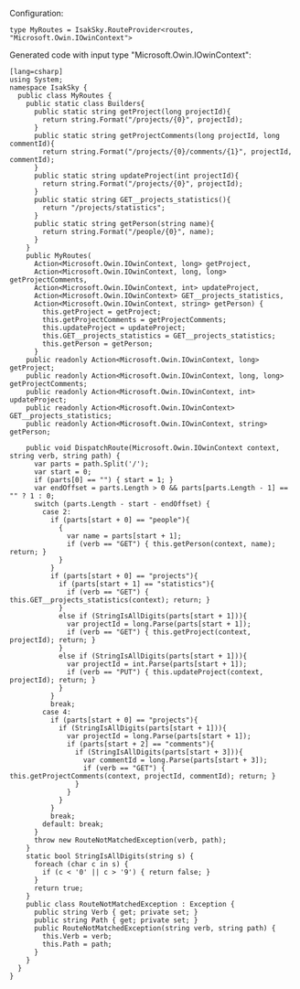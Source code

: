 Configuration:

    type MyRoutes = IsakSky.RouteProvider<routes, "Microsoft.Owin.IOwinContext">


Generated code with input type "Microsoft.Owin.IOwinContext":

    [lang=csharp]
    using System;
    namespace IsakSky {
      public class MyRoutes {
        public static class Builders{
          public static string getProject(long projectId){
            return string.Format("/projects/{0}", projectId);
          }
          public static string getProjectComments(long projectId, long commentId){
            return string.Format("/projects/{0}/comments/{1}", projectId, commentId);
          }
          public static string updateProject(int projectId){
            return string.Format("/projects/{0}", projectId);
          }
          public static string GET__projects_statistics(){
            return "/projects/statistics";
          }
          public static string getPerson(string name){
            return string.Format("/people/{0}", name);
          }
        }
        public MyRoutes(
          Action<Microsoft.Owin.IOwinContext, long> getProject,
          Action<Microsoft.Owin.IOwinContext, long, long> getProjectComments,
          Action<Microsoft.Owin.IOwinContext, int> updateProject,
          Action<Microsoft.Owin.IOwinContext> GET__projects_statistics,
          Action<Microsoft.Owin.IOwinContext, string> getPerson) {
            this.getProject = getProject;
            this.getProjectComments = getProjectComments;
            this.updateProject = updateProject;
            this.GET__projects_statistics = GET__projects_statistics;
            this.getPerson = getPerson;
          }
        public readonly Action<Microsoft.Owin.IOwinContext, long> getProject;
        public readonly Action<Microsoft.Owin.IOwinContext, long, long> getProjectComments;
        public readonly Action<Microsoft.Owin.IOwinContext, int> updateProject;
        public readonly Action<Microsoft.Owin.IOwinContext> GET__projects_statistics;
        public readonly Action<Microsoft.Owin.IOwinContext, string> getPerson;
    
        public void DispatchRoute(Microsoft.Owin.IOwinContext context, string verb, string path) {
          var parts = path.Split('/');
          var start = 0;
          if (parts[0] == "") { start = 1; }
          var endOffset = parts.Length > 0 && parts[parts.Length - 1] == "" ? 1 : 0;
          switch (parts.Length - start - endOffset) {
            case 2:
              if (parts[start + 0] == "people"){
                {
                  var name = parts[start + 1];
                  if (verb == "GET") { this.getPerson(context, name); return; }
                }
              }
              if (parts[start + 0] == "projects"){
                if (parts[start + 1] == "statistics"){
                  if (verb == "GET") { this.GET__projects_statistics(context); return; }
                }
                else if (StringIsAllDigits(parts[start + 1])){
                  var projectId = long.Parse(parts[start + 1]);
                  if (verb == "GET") { this.getProject(context, projectId); return; }
                }
                else if (StringIsAllDigits(parts[start + 1])){
                  var projectId = int.Parse(parts[start + 1]);
                  if (verb == "PUT") { this.updateProject(context, projectId); return; }
                }
              }
              break;
            case 4:
              if (parts[start + 0] == "projects"){
                if (StringIsAllDigits(parts[start + 1])){
                  var projectId = long.Parse(parts[start + 1]);
                  if (parts[start + 2] == "comments"){
                    if (StringIsAllDigits(parts[start + 3])){
                      var commentId = long.Parse(parts[start + 3]);
                      if (verb == "GET") { this.getProjectComments(context, projectId, commentId); return; }
                    }
                  }
                }
              }
              break;
            default: break;
          }
          throw new RouteNotMatchedException(verb, path);
        }
        static bool StringIsAllDigits(string s) {
          foreach (char c in s) {
            if (c < '0' || c > '9') { return false; }
          }
          return true;
        }
        public class RouteNotMatchedException : Exception {
          public string Verb { get; private set; }
          public string Path { get; private set; }
          public RouteNotMatchedException(string verb, string path) {
            this.Verb = verb;
            this.Path = path;
          }
        }
      }
    }
    
    